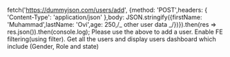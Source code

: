 fetch('https://dummyjson.com/users/add', {method: 'POST',headers: { 'Content-Type': 'application/json' },body: JSON.stringify({firstName: 'Muhammad',lastName: 'Ovi',age: 250,/_ other user data _/})}).then(res => res.json()).then(console.log);
Please use the above to add a user.
Enable FE filtering(using filter). Get all the users and display users dashboard which include (Gender, Role and state)

